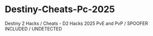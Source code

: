 # Destiny-Cheats-Pc-2025
Destiny 2 Hacks / Cheats - D2 Hacks 2025 PvE and PvP / SPOOFER INCLUDED / UNDETECTED
